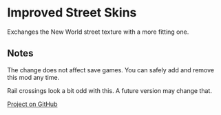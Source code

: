 # Improved Street Skins

Exchanges the New World street texture with a more fitting one.

## Notes

The change does not affect save games.
You can safely add and remove this mod any time.

Rail crossings look a bit odd with this.
A future version may change that.

[Project on GitHub](https://github.com/jakobharder/anno-1800-jakobs-mods)
